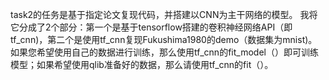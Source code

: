 task2的任务是基于指定论文复现代码，并搭建以CNN为主干网络的模型。
我将它分成了2个部分：第一个是基于tensorflow搭建的卷积神经网络API（即tf_cnn)，第二个是使用tf_cnn复现Fukushima1980的demo（数据集为mnist)。
如果您希望使用自己的数据进行训练，那么使用tf_cnn的fit_model（）即可训练模型；如果希望使用qlib准备好的数据，那么请使用tf_cnn的fit（）。
